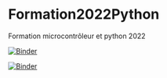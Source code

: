 # Formation2022Python
Formation microcontrôleur et python 2022

[![Binder](https://mybinder.org/badge_logo.svg)](https://mybinder.org/v2/gh/schollha/Formation2022Python/HEAD)


[![Binder](https://mybinder.org/badge_logo.svg)](https://mybinder.org/v2/gh/schollha/Formation2022Python/HEAD?urlpath=%2Fvoila%2Frender%2Fhttps%3A%2F%2Fgithub.com%2Fschollha%2FFormation2022Python%2Fblob%2Fmain%2FA1_loi_de_Beer_Lambert29_Corrige.ipynb)
